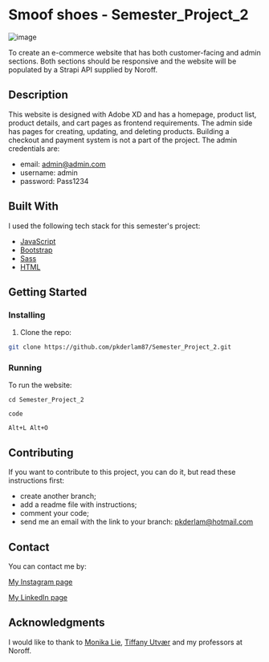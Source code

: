 # Smoof shoes - Semester_Project_2

![image](https://user-images.githubusercontent.com/52622303/164316813-4b12d99f-aeb7-4069-85cf-e72b3a50ac99.png)

To create an e-commerce website that has both customer-facing and admin sections. Both sections should be responsive and the website will be populated by a Strapi API supplied by Noroff.


## Description

This website is designed with Adobe XD and has a homepage, product list, product details, and cart pages as frontend requirements. The admin side has pages for creating, updating, and deleting products. Building a checkout and payment system is not a part of the project.
The admin credentials are:

- email: admin@admin.com
- username: admin
- password: Pass1234

## Built With

I used the following tech stack for this semester's project:

- [JavaScript](https://developer.mozilla.org/en-US/docs/Web/JavaScript)
- [Bootstrap](https://getbootstrap.com)
- [Sass](https://sass-lang.com/)
- [HTML](https://developer.mozilla.org/en-US/docs/Web/HTML)

## Getting Started

### Installing

1. Clone the repo:

```bash
git clone https://github.com/pkderlam87/Semester_Project_2.git
```

### Running

To run the website:

```
cd Semester_Project_2
```

```
code
```

```
Alt+L Alt+O
```

## Contributing

If you want to contribute to this project, you can do it, but read these instructions first:

- create another branch;
- add a readme file with instructions;
- comment your code;
- send me an email with the link to your branch: <a href="mailto:pkderlam@hotmail.com">pkderlam@hotmail.com</a>

## Contact

You can contact me by:

[My Instagram page](https://www.instagram.com/prisciladerlam/)

[My LinkedIn page](https://www.linkedin.com/in/priscila-kuhn-derlam/)

## Acknowledgments

I would like to thank to [Monika Lie](https://github.com/LunaDragon666), [Tiffany Utvær](https://github.com/utvaer) and my professors at Noroff.